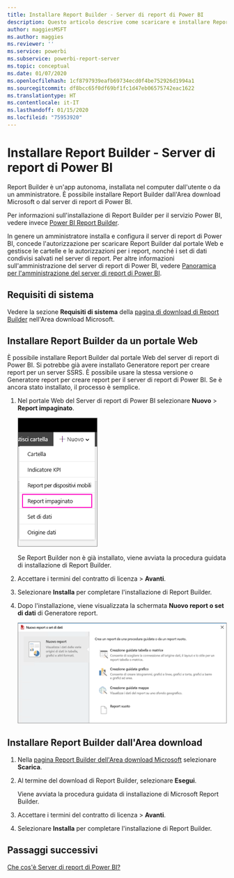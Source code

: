 ```yaml
---
title: Installare Report Builder - Server di report di Power BI
description: Questo articolo descrive come scaricare e installare Report Builder per il server di report di Power BI.
author: maggiesMSFT
ms.author: maggies
ms.reviewer: ''
ms.service: powerbi
ms.subservice: powerbi-report-server
ms.topic: conceptual
ms.date: 01/07/2020
ms.openlocfilehash: 1cf8797939eafb69734ecd0f4be752926d1994a1
ms.sourcegitcommit: df8bcc65f0df69bf1fc1d47eb06575742eac1622
ms.translationtype: HT
ms.contentlocale: it-IT
ms.lasthandoff: 01/15/2020
ms.locfileid: "75953920"
---
```

# <a name="install-report-builder---power-bi-report-server"></a>Installare Report Builder - Server di report di Power BI

Report Builder è un'app autonoma, installata nel computer dall'utente o da un amministratore. È possibile installare Report Builder dall'Area download Microsoft o dal server di report di Power BI.  

Per informazioni sull'installazione di Report Builder per il servizio Power BI, vedere invece [Power BI Report Builder](../report-builder-power-bi.md).
  
In genere un amministratore installa e configura il server di report di Power BI, concede l'autorizzazione per scaricare Report Builder dal portale Web e gestisce le cartelle e le autorizzazioni per i report, nonché i set di dati condivisi salvati nel server di report. Per altre informazioni sull'amministrazione del server di report di Power BI, vedere [Panoramica per l'amministrazione del server di report di Power BI](admin-handbook-overview.md).  
  
## <a name="system-requirements"></a>Requisiti di sistema
  
 Vedere la sezione **Requisiti di sistema** della [pagina di download di Report Builder](https://go.microsoft.com/fwlink/?LinkID=734968) nell'Area download Microsoft.
 
## <a name="install-report-builder-from-a-web-portal"></a>Installare Report Builder da un portale Web
  
È possibile installare Report Builder dal portale Web del server di report di Power BI. Si potrebbe già avere installato Generatore report per creare report per un server SSRS. È possibile usare la stessa versione o Generatore report per creare report per il server di report di Power BI. Se è ancora stato installato, il processo è semplice.

1. Nel portale Web del Server di report di Power BI selezionare **Nuovo** > **Report impaginato**.
   
    ![Menu Nuovo, Report impaginato](media/quickstart-create-paginated-report/reportserver-new-paginated-report-menu.png)
   
    Se Report Builder non è già installato, viene avviata la procedura guidata di installazione di Report Builder.  
  
3.  Accettare i termini del contratto di licenza > **Avanti**.  
 
5.  Selezionare **Installa** per completare l'installazione di Report Builder.  

2. Dopo l'installazione, viene visualizzata la schermata **Nuovo report o set di dati** di Generatore report.
   
    ![Schermata Nuovo report o set di dati](media/quickstart-create-paginated-report/reportserver-paginated-new-report-screen.png)
 

##  <a name="download"></a> Installare Report Builder dall'Area download  
  
1.  Nella [pagina Report Builder dell'Area download Microsoft](https://go.microsoft.com/fwlink/?LinkID=734968) selezionare **Scarica**.  
  
2.  Al termine del download di Report Builder, selezionare **Esegui**.  
  
     Viene avviata la procedura guidata di installazione di Microsoft Report Builder.  
  
3.  Accettare i termini del contratto di licenza > **Avanti**.  
 
5.  Selezionare **Installa** per completare l'installazione di Report Builder.  
 

## <a name="next-steps"></a>Passaggi successivi

[Che cos'è Server di report di Power BI?](get-started.md)
